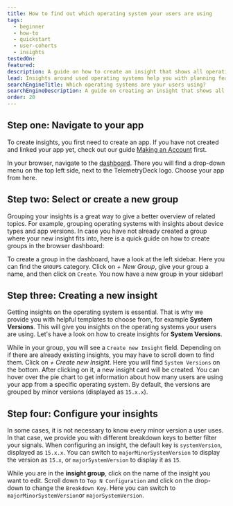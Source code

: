 ```yaml
---
title: How to find out which operating system your users are using
tags:
  - beginner
  - how-to
  - quickstart
  - user-cohorts
  - insights
testedOn:
featured:
description: A guide on how to create an insight that shows all operating systems used by users
lead: Insights around used operating systems help you with planning features, and to understand how technologically advanced your users are. This step-by-step guide explains how you can create and configure your insights
searchEngineTitle: Which operating systems are your users using?
searchEngineDescription: A guide on creating an insight that shows all used operating systems. See what OS your users are using the most - or least.
order: 20
---
```


## Step one: Navigate to your app

To create insights, you first need to create an app. If you have not created and linked your app yet, check out our guide [Making an Account](/docs/articles/making-account/) first.

In your browser, navigate to the [dashboard](https://dashboard.telemetrydeck.com). There you will find a drop-down menu on the top left side, next to the TelemetryDeck logo. Choose your app from here.

## Step two: Select or create a new group

Grouping your insights is a great way to give a better overview of related topics. For example, grouping operating systems with insights about device types and app versions. In case you have not already created a group where your new insight fits into, here is a quick guide on how to create groups in the browser dashboard:

To create a group in the dashboard, have a look at the left sidebar. Here you can find the `GROUPS` category. Click on _+ New Group_, give your group a name, and then click on `Create`. You now have a new group in your sidebar!

## Step three: Creating a new insight

Getting insights on the operating system is essential. That is why we provide you with helpful templates to choose from, for example **System Versions**. This will give you insights on the operating systems your users are using. Let's have a look on how to create insights for **System Versions**.

While in your group, you will see a `Create new Insight` field. Depending on if there are already existing insights, you may have to scroll down to find them.
Click on _+ Create new Insight_. Here you will find `System Versions` on the bottom. After clicking on it, a new insight card will be created. You can hover over the pie chart to get information about how many users are using your app from a specific operating system. By default, the versions are grouped by minor versions (displayed as `15.x.x`).

## Step four: Configure your insights

In some cases, it is not necessary to know every minor version a user uses. In that case, we provide you with different breakdown keys to better filter your signals. When configuring an insight, the default key is `systemVersion`, displayed as `15.x.x`. You can switch to `majorMinorSystemVersion` to display the version as `15.x`, or `majorSystemVersion` to display it as `15`.

While you are in the **insight group**, click on the name of the insight you want to edit. Scroll down to `Top N Configuration` and click on the drop-down to change the `Breakdown Key`. Here you can switch to `majorMinorSystemVersion`or `majorSystemVersion`.
